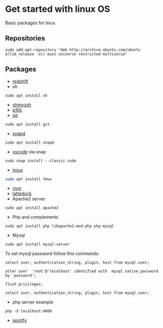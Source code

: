 # Get started with linux OS

Basic packages for linux.

## Repositories
```
sudo add-apt-repository "deb http://archive.ubuntu.com/ubuntu $(lsb_release -sc) main universe restricted multiverse"
```
## Packages
* [redshift](https://github.com/jonls/redshift)
* sh
```
sudo apt install sh
```
* [ohmyzsh](https://ohmyz.sh/)
* [p10k](https://github.com/romkatv/powerlevel10k)
* [git](https://git-scm.com/)
```
sudo apt install git
```
* [snapd](https://snapcraft.io/store)
```
sudo apt install snapd
```
* [vscode](https://code.visualstudio.com/) via snap
```
sudo snap install --classic code
```
* [tmux](https://github.com/tmux/tmux/wiki)
```bash
sudo apt install tmux
```
* [nvm](https://github.com/nvm-sh/nvm)
* [lattedock](https://github.com/KDE/latte-dock)
* Apache2 server
```
sudo apt install apache2
```
* Php and complements 
```
sudo apt install php libapache2-mod-php php-mysql
```
* Mysql
```
sudo apt install mysql-server
```
To set mysql password follow this commands:

```mysql
select user, authentication_string, plugin, host from mysql.user;

alter user  'root'@'localhost' identified with  mysql_native_password by 'password';

flush privileges;

select user, authentication_string, plugin, host from mysql.user;
```
* php server example
```
php -S localhost:4000
```

* [spotify](https://www.spotify.com/us/download/linux/)
